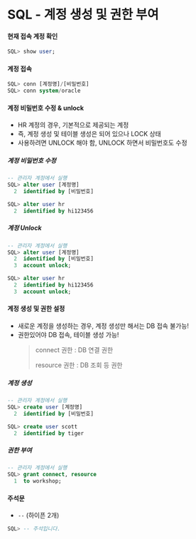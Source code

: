 # SQL - 계정 생성 및 권한 부여

#### 현재 접속 계정 확인

```sql
SQL> show user;
```

#### 계정 접속

```sql
SQL> conn [계정명]/[비밀번호]
SQL> conn system/oracle
```

#### 계정 비밀번호 수정 & unlock
  - HR 계정의 경우, 기본적으로 제공되는 계정
  - 즉, 계정 생성 및 테이블 생성은 되어 있으나 LOCK 상태
  - 사용하려면 UNLOCK 해야 함, UNLOCK 하면서 비밀번호도 수정

##### 계정 비밀번호 수정

```sql
-- 관리자 계정에서 실행
SQL> alter user [계정명]
  2  identified by [비밀번호]

SQL> alter user hr
  2  identified by hi123456
```

##### 계정 Unlock

```sql
-- 관리자 계정에서 실행
SQL> alter user [계정명]
  2  identified by [비밀번호]
  3  account unlock;

SQL> alter user hr
  2  identified by hi123456
  3  account unlock;
```




#### 계정 생성 및 권한 설정
  - 새로운 계정을 생성하는 경우, 계정 생성만 해서는 DB 접속 불가능!
  - 권한있어야 DB 접속, 테이블 생성 가능!
    > connect 권한 : DB 연결 권한
    > 
    > resource 권한 : DB 조회 등 권한

##### 계정 생성

```sql
-- 관리자 계정에서 실행
SQL> create user [계정명]
  2  identified by [비밀번호]

SQL> create user scott
  2  identified by tiger
```

##### 권한 부여

```sql
-- 관리자 계정에서 실행
SQL> grant connect, resource
  1  to workshop;
```

#### 주석문
  - `--` (하이픈 2개)

```sql
SQL> -- 주석입니다.
```  
